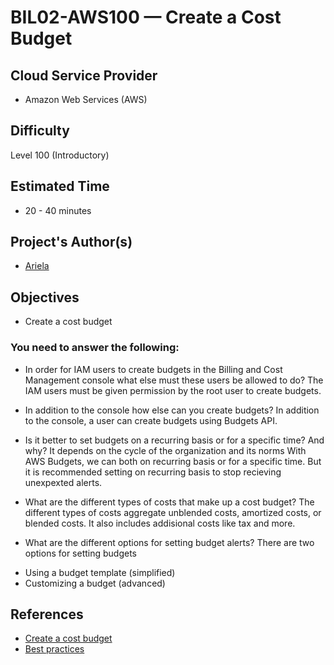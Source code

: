 # BIL02-AWS100 — Create a Cost Budget

## Cloud Service Provider
* Amazon Web Services (AWS)

## Difficulty
Level 100 (Introductory)

## Estimated Time
* 20 - 40 minutes 
  
## Project's Author(s)
* [Ariela](https://twitter.com/ari_hacks)

## Objectives

* Create a cost budget 

###  You need to answer the following: 

* In order for IAM users to create budgets in the Billing and Cost Management console what else must these users be allowed to do? 
The IAM users must be given permission by the root user to create budgets.

* In addition to the console how else can you create budgets? 
In addition to the console, a user can create budgets using  Budgets API.

* Is it better to set budgets on a recurring basis or for a specific time? And why? 
It depends on the cycle of the organization and its norms
With AWS Budgets, we can both on recurring basis or for a specific time. But it is recommended setting on recurring basis to stop recieving unexpexted alerts.

* What are the different types of costs that make up a cost budget? 
The different types of costs aggregate unblended costs, amortized costs, or blended costs. It also includes addisional costs like tax and more.

* What are the different options for setting budget alerts?
There are two options for setting budgets
- Using a budget template (simplified)
- Customizing a budget (advanced)
  

## References

* [Create a cost budget](https://docs.aws.amazon.com/awsaccountbilling/latest/aboutv2/budgets-create.html#create-cost-budget)
* [Best practices](https://docs.aws.amazon.com/awsaccountbilling/latest/aboutv2/budgets-best-practices.html)
